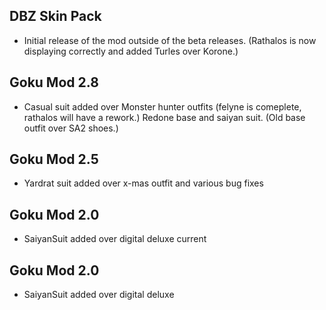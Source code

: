 ## DBZ Skin Pack
- Initial release of the mod outside of the beta releases. (Rathalos is now displaying correctly and added Turles over Korone.)

## Goku Mod 2.8
- Casual suit added over Monster hunter outfits (felyne is comeplete, rathalos will have a rework.) Redone base and saiyan suit. (Old base outfit over SA2 shoes.)

## Goku Mod 2.5
- Yardrat suit added over x-mas outfit and various bug fixes

## Goku Mod 2.0 
- SaiyanSuit added over digital deluxe current

## Goku Mod 2.0 
- SaiyanSuit added over digital deluxe
